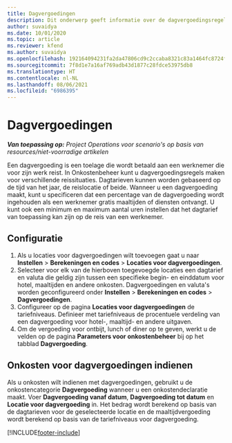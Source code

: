 ```yaml
---
title: Dagvergoedingen
description: Dit onderwerp geeft informatie over de dagvergoedingsregels die worden gebruikt in Onkostenbeheer.
author: suvaidya
ms.date: 10/01/2020
ms.topic: article
ms.reviewer: kfend
ms.author: suvaidya
ms.openlocfilehash: 192164094231fa2da47806cd9c2ccaba8321c83a1464fc8724fa0d0a7618660f
ms.sourcegitcommit: 7f8d1e7a16af769adb43d1877c28fdce53975db8
ms.translationtype: HT
ms.contentlocale: nl-NL
ms.lasthandoff: 08/06/2021
ms.locfileid: "6986395"
---
```

# <a name="per-diems"></a>Dagvergoedingen

_**Van toepassing op:** Project Operations voor scenario's op basis van resources/niet-voorradige artikelen_


Een dagvergoeding is een toelage die wordt betaald aan een werknemer die voor zijn werk reist. In Onkostenbeheer kunt u dagvergoedingsregels maken voor verschillende reissituaties. Dagtarieven kunnen worden gebaseerd op de tijd van het jaar, de reislocatie of beide. Wanneer u een dagvergoeding maakt, kunt u specificeren dat een percentage van de dagvergoeding wordt ingehouden als een werknemer gratis maaltijden of diensten ontvangt. U kunt ook een minimum en maximum aantal uren instellen dat het dagtarief van toepassing kan zijn op de reis van een werknemer.

## <a name="configuration"></a>Configuratie 

1. Als u locaties voor dagvergoedingen wilt toevoegen gaat u naar **Instellen** > **Berekeningen en codes** > **Locaties voor dagvergoedingen**.
2. Selecteer voor elk van de hierboven toegevoegde locaties een dagtarief en valuta die geldig zijn tussen een specifieke begin- en einddatum voor hotel, maaltijden en andere onkosten. Dagvergoedingen en valuta's worden geconfigureerd onder **Instellen** > **Berekeningen en codes** > **Dagvergoedingen**.
3. Configureer op de pagina **Locaties voor dagvergoedingen** de tariefniveaus. Definieer met tariefniveaus de procentuele verdeling van een dagvergoeding voor hotel-, maaltijd- en andere uitgaven. 
4. Om de vergoeding voor ontbijt, lunch of diner op te geven, werkt u de velden op de pagina **Parameters voor onkostenbeheer** bij op het tabblad **Dagvergoeding**. 
    
## <a name="submit-expenses-using-per-diem"></a>Onkosten voor dagvergoedingen indienen
Als u onkosten wilt indienen met dagvergoedingen, gebruikt u de onkostencategorie **Dagvergoeding** wanneer u een onkostendeclaratie maakt. Voer **Dagvergoeding vanaf datum**, **Dagvergoeding tot datum** en **Locatie voor dagvergoeding** in. Het bedrag wordt berekend op basis van de dagtarieven voor de geselecteerde locatie en de maaltijdvergoeding wordt berekend op basis van de tariefniveaus voor dagvergoeding.


[!INCLUDE[footer-include](../includes/footer-banner.md)]